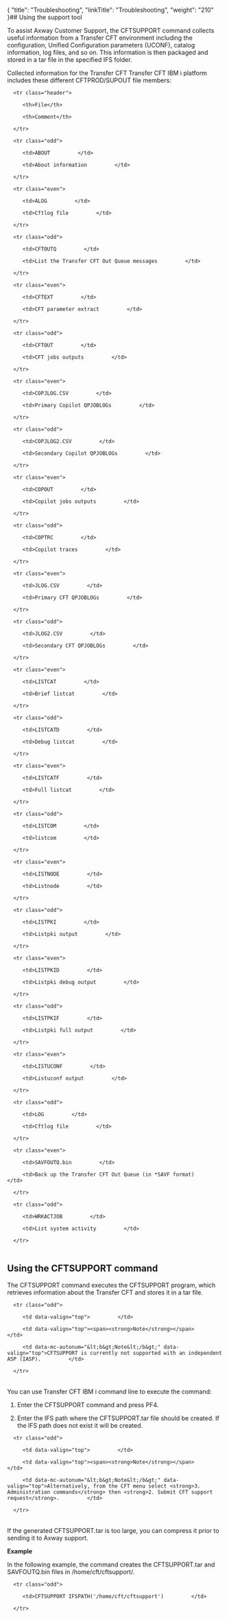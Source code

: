 {
    "title": "Troubleshooting",
    "linkTitle": "Troubleshooting",
    "weight": "210"
}## Using the support tool

To assist Axway Customer Support, the CFTSUPPORT command collects useful information from a Transfer CFT environment including the configuration, Unified Configuration parameters (UCONF), catalog information, log files, and so on. This information is then packaged and stored in a tar file in the specified IFS folder.

Collected information for the Transfer CFT Transfer CFT IBM i platform includes these different CFTPROD/SUPOUT file members:

<table data-cellspacing="0">
   <thead>
      <tr class="header">
         <th>File</th>
         <th>Comment</th>
      </tr>
   </thead>
   <tbody>
      <tr class="odd">
         <td>ABOUT         </td>
         <td>About information         </td>
      </tr>
      <tr class="even">
         <td>ALOG         </td>
         <td>Cftlog file         </td>
      </tr>
      <tr class="odd">
         <td>CFTOUTQ         </td>
         <td>List the Transfer CFT Out Queue messages         </td>
      </tr>
      <tr class="even">
         <td>CFTEXT         </td>
         <td>CFT parameter extract         </td>
      </tr>
      <tr class="odd">
         <td>CFTOUT         </td>
         <td>CFT jobs outputs         </td>
      </tr>
      <tr class="even">
         <td>COPJLOG.CSV         </td>
         <td>Primary Copilot QPJOBLOGs         </td>
      </tr>
      <tr class="odd">
         <td>COPJLOG2.CSV         </td>
         <td>Secondary Copilot QPJOBLOGs         </td>
      </tr>
      <tr class="even">
         <td>COPOUT         </td>
         <td>Copilot jobs outputs         </td>
      </tr>
      <tr class="odd">
         <td>COPTRC         </td>
         <td>Copilot traces         </td>
      </tr>
      <tr class="even">
         <td>JLOG.CSV         </td>
         <td>Primary CFT QPJOBLOGs         </td>
      </tr>
      <tr class="odd">
         <td>JLOG2.CSV         </td>
         <td>Secondary CFT QPJOBLOGs         </td>
      </tr>
      <tr class="even">
         <td>LISTCAT         </td>
         <td>Brief listcat         </td>
      </tr>
      <tr class="odd">
         <td>LISTCATD         </td>
         <td>Debug listcat         </td>
      </tr>
      <tr class="even">
         <td>LISTCATF         </td>
         <td>Full listcat         </td>
      </tr>
      <tr class="odd">
         <td>LISTCOM         </td>
         <td>listcom         </td>
      </tr>
      <tr class="even">
         <td>LISTNODE         </td>
         <td>Listnode         </td>
      </tr>
      <tr class="odd">
         <td>LISTPKI         </td>
         <td>Listpki output         </td>
      </tr>
      <tr class="even">
         <td>LISTPKID         </td>
         <td>Listpki debug output         </td>
      </tr>
      <tr class="odd">
         <td>LISTPKIF         </td>
         <td>Listpki full output         </td>
      </tr>
      <tr class="even">
         <td>LISTUCONF         </td>
         <td>Listuconf output         </td>
      </tr>
      <tr class="odd">
         <td>LOG         </td>
         <td>Cftlog file         </td>
      </tr>
      <tr class="even">
         <td>SAVFOUTQ.bin         </td>
         <td>Back up the Transfer CFT Out Queue (in *SAVF format)         </td>
      </tr>
      <tr class="odd">
         <td>WRKACTJOB         </td>
         <td>List system activity         </td>
      </tr>
   </tbody>
</table>

## Using the CFTSUPPORT command

The CFTSUPPORT command executes the CFTSUPPORT program, which retrieves information about the Transfer CFT and stores it in a tar file.

<table data-cellpadding="0" data-cellspacing="0">
   <tbody>
      <tr class="odd">
         <td data-valign="top">         </td>
         <td data-valign="top"><span><strong>Note</strong></span>         </td>
         <td data-mc-autonum="&lt;b&gt;Note&lt;/b&gt;" data-valign="top">CFTSUPPORT is currently not supported with an independent ASP (IASP).         </td>
      </tr>
   </tbody>
</table>

You can use Transfer CFT IBM i command line to execute the command:

1.  Enter the CFTSUPPORT command and press PF4.
2.  Enter the IFS path where the CFTSUPPORT.tar file should be created. If the IFS path does not exist it will be created.

<table data-cellpadding="0" data-cellspacing="0">
   <tbody>
      <tr class="odd">
         <td data-valign="top">         </td>
         <td data-valign="top"><span><strong>Note</strong></span>         </td>
         <td data-mc-autonum="&lt;b&gt;Note&lt;/b&gt;" data-valign="top">Alternatively, from the CFT menu select <strong>3. Administration commands</strong> then <strong>2. Submit CFT support request</strong>.         </td>
      </tr>
   </tbody>
</table>

If the generated CFTSUPPORT.tar is too large, you can compress it prior to sending it to Axway support.

**Example**

In the following example, the command creates the CFTSUPPORT.tar and SAVFOUTQ.bin files in /home/cft/cftsupport/.

<table data-cellspacing="0">
   <tbody>
      <tr class="odd">
         <td>CFTSUPPORT IFSPATH('/home/cft/cftsupport')         </td>
      </tr>
   </tbody>
</table>
